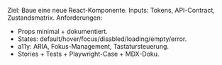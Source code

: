 Ziel: Baue eine neue React-Komponente.
Inputs: Tokens, API-Contract, Zustandsmatrix.
Anforderungen:

- Props minimal + dokumentiert.
- States: default/hover/focus/disabled/loading/empty/error.
- a11y: ARIA, Fokus-Management, Tastatursteuerung.
- Stories + Tests + Playwright-Case + MDX-Doku.
